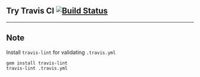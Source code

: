 ## Try Travis CI  [![Build Status](https://travis-ci.org/Phonbopit/try-travis.svg?branch=master)](https://travis-ci.org/Phonbopit/try-travis)


--- 
## Note

Install `travis-lint` for validating `.travis.yml`

```
gem install travis-lint
travis-lint .travis.yml
```